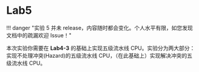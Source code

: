# Lab5

!!! danger "实验 5 并未 release，内容随时都会变化。个人水平有限，如您发现文档中的疏漏欢迎 Issue！"

本次实验你需要在 **Lab4-3** 的基础上实现五级流水线 CPU。实验分为两大部分：实现不处理冲突(Hazard)的五级流水线 CPU，（在此基础上）实现解决冲突的五级流水线 CPU。